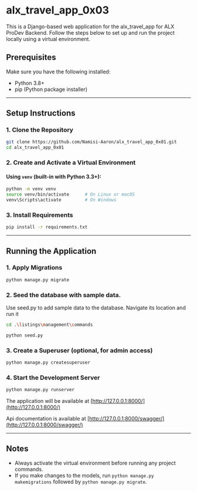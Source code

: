# alx_travel_app_0x03

This is a Django-based web application for the alx_travel_app for ALX ProDev Backend. Follow the steps below to set up and run the project locally using a virtual environment.

## Prerequisites

Make sure you have the following installed:

- Python 3.8+
- pip (Python package installer)

---

## Setup Instructions

### 1. Clone the Repository

```bash
git clone https://github.com/Namisi-Aaron/alx_travel_app_0x01.git
cd alx_travel_app_0x01
````

### 2. Create and Activate a Virtual Environment

#### Using `venv` (built-in with Python 3.3+):

```bash
python -m venv venv
source venv/bin/activate      # On Linux or macOS
venv\Scripts\activate         # On Windows
```

### 3. Install Requirements

```bash
pip install -r requirements.txt
```

---

## Running the Application

### 1. Apply Migrations

```bash
python manage.py migrate
```

### 2. Seed the database with sample data.
Use seed.py to add sample data to the database. Navigate its location and run it

```bash
cd .\listings\management\commands

python seed.py
```

### 3. Create a Superuser (optional, for admin access)

```bash
python manage.py createsuperuser
```

### 4. Start the Development Server

```bash
python manage.py runserver
```

The application will be available at [http://127.0.0.1:8000/](http://127.0.0.1:8000/)

Api documentation is available at [http://127.0.0.1:8000/swagger/](http://127.0.0.1:8000/swagger/)

---

## Notes

* Always activate the virtual environment before running any project commands.
* If you make changes to the models, run `python manage.py makemigrations` followed by `python manage.py migrate`.
